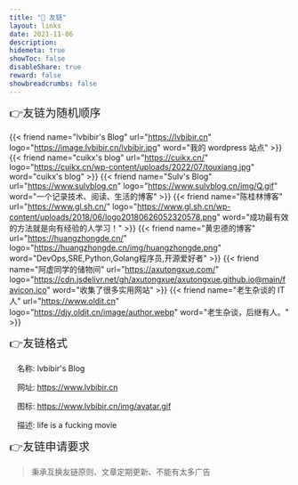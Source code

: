 ```yaml
---
title: "🤝 友链"
layout: links
date: 2021-11-06
description: 
hidemeta: true
showToc: false
disableShare: true
reward: false
showbreadcrumbs: false
---
```

<div style="font-size: 20px;">👉友链为随机顺序</div>

<div class="friend">

{{< friend name="lvbibir's Blog" url="https://lvbibir.cn" logo="https://image.lvbibir.cn/lvbibir.jpg" word="我的 wordpress 站点" >}}
{{< friend name="cuikx's blog" url="https://cuikx.cn/" logo="https://cuikx.cn/wp-content/uploads/2022/07/touxiang.jpg" word="cuikx's blog" >}}
{{< friend name="Sulv's Blog" url="https://www.sulvblog.cn" logo="https://www.sulvblog.cn/img/Q.gif" word="一个记录技术、阅读、生活的博客" >}}
{{< friend name="陈桂林博客" url="https://www.gl.sh.cn/" logo="https://www.gl.sh.cn/wp-content/uploads/2018/06/logo20180626052320578.png" word="成功最有效的方法就是向有经验的人学习！" >}}
{{< friend name="黄忠德的博客" url="https://huangzhongde.cn/" logo="https://huangzhongde.cn/img/huangzhongde.png" word="DevOps,SRE,Python,Golang程序员,开源爱好者" >}}
{{< friend name="阿虚同学的储物间" url="https://axutongxue.com/" logo="https://cdn.jsdelivr.net/gh/axutongxue/axutongxue.github.io@main/favicon.ico" word="收集了很多实用网站" >}}
{{< friend name="老生杂谈的 IT 人" url="https://www.oldit.cn" logo="https://djy.oldit.cn/image/author.webp" word="老生杂谈，后继有人。" >}}


<!-- {{< friend name="" url="" logo="" word="" >}} -->

<!-- <details>
    <summary style="cursor: pointer; margin-top: 10px; margin-bottom: 10px">
        <span style="font-size: 20px;">点击查看更多友链......</span>
	</summary>
    ....
</details> -->

</div>

<div style="font-size: 20px;">👉友链格式</div>

<div style="text-indent: 1em;">

名称: lvbibir\'s Blog

网址: https://www.lvbibir.cn

图标: https://www.lvbibir.cn/img/avatar.gif

描述: life is a fucking movie

</div>

<div style="font-size: 20px;">👉友链申请要求</div>

> 秉承互换友链原则、文章定期更新、不能有太多广告

<br/>

